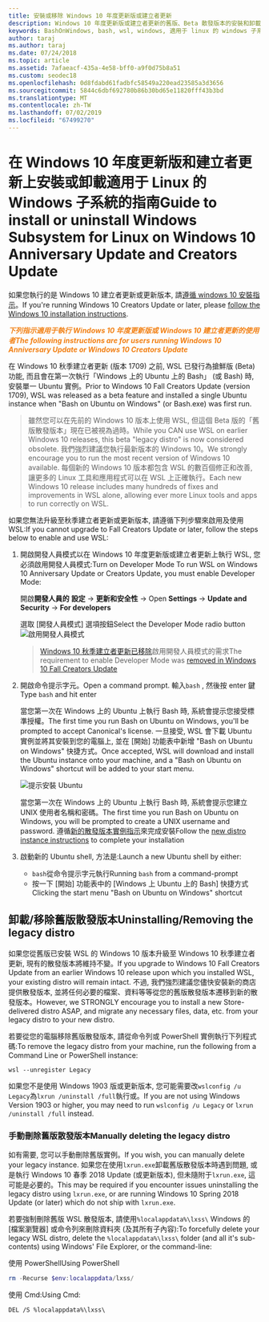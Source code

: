 ```yaml
---
title: 安裝或移除 Windows 10 年度更新版或建立者更新
description: Windows 10 年度更新版或建立者更新的舊版、Beta 散發版本的安裝和卸載指示
keywords: BashOnWindows, bash, wsl, windows, 適用于 linux 的 windows 子系統, windowssubsystem, ubuntu, debian, suse, windows 10, 舊版, Beta, 安裝, 移除, 卸載, 取消安裝, 刪除, 已淘汰
author: taraj
ms.author: taraj
ms.date: 07/24/2018
ms.topic: article
ms.assetid: 7afaeacf-435a-4e58-bff0-a9f0d75b8a51
ms.custom: seodec18
ms.openlocfilehash: 0d8fdabd61fadbfc58549a220ead23585a3d3656
ms.sourcegitcommit: 5844c6dbf692780b86b30bd65e11820fff43b3bd
ms.translationtype: MT
ms.contentlocale: zh-TW
ms.lasthandoff: 07/02/2019
ms.locfileid: "67499270"
---
```

# <a name="guide-to-install-or-uninstall-windows-subsystem-for-linux-on-windows-10-anniversary-update-and-creators-update"></a><span data-ttu-id="1ed99-104">在 Windows 10 年度更新版和建立者更新上安裝或卸載適用于 Linux 的 Windows 子系統的指南</span><span class="sxs-lookup"><span data-stu-id="1ed99-104">Guide to install or uninstall Windows Subsystem for Linux on Windows 10 Anniversary Update and Creators Update</span></span> 

<span data-ttu-id="1ed99-105">如果您執行的是 Windows 10 建立者更新或更新版本, 請[遵循 windows 10 安裝指示](install-win10.md)。</span><span class="sxs-lookup"><span data-stu-id="1ed99-105">If you're running Windows 10 Creators Update or later, please [follow the Windows 10 installation instructions](install-win10.md).</span></span>

<span data-ttu-id="1ed99-106"><strong><em><span style="color: #f28014">下列指示適用于執行 Windows 10 年度更新版或 Windows 10 建立者更新的使用者</span></em></strong></span><span class="sxs-lookup"><span data-stu-id="1ed99-106"><strong><em><span style="color: #f28014">The following instructions are for users running Windows 10 Anniversary Update or Windows 10 Creators Update</span></em></strong></span></span>

<span data-ttu-id="1ed99-107">在 Windows 10 秋季建立者更新 (版本 1709) 之前, WSL 已發行為搶鮮版 (Beta) 功能, 而且會在第一次執行「Windows 上的 Ubuntu 上的 Bash」 (或 Bash) 時, 安裝單一 Ubuntu 實例。</span><span class="sxs-lookup"><span data-stu-id="1ed99-107">Prior to Windows 10 Fall Creators Update (version 1709), WSL was released as a beta feature and installed a single Ubuntu instance when "Bash on Ubuntu on Windows" (or Bash.exe) was first run.</span></span>

> <span data-ttu-id="1ed99-108">雖然您可以在先前的 Windows 10 版本上使用 WSL, 但這個 Beta 版的「舊版散發版本」現在已被視為過時。</span><span class="sxs-lookup"><span data-stu-id="1ed99-108">While you CAN use WSL on earlier Windows 10 releases, this beta "legacy distro" is now considered obsolete.</span></span> <span data-ttu-id="1ed99-109">我們強烈建議您執行最新版本的 Windows 10。</span><span class="sxs-lookup"><span data-stu-id="1ed99-109">We strongly encourage you to run the most recent version of Windows 10 available.</span></span> <span data-ttu-id="1ed99-110">每個新的 Windows 10 版本都包含 WSL 的數百個修正和改善, 讓更多的 Linux 工具和應用程式可以在 WSL 上正確執行。</span><span class="sxs-lookup"><span data-stu-id="1ed99-110">Each new Windows 10 release includes many hundreds of fixes and improvements in WSL alone, allowing ever more Linux tools and apps to run correctly on WSL.</span></span>

<span data-ttu-id="1ed99-111">如果您無法升級至秋季建立者更新或更新版本, 請遵循下列步驟來啟用及使用 WSL:</span><span class="sxs-lookup"><span data-stu-id="1ed99-111">If you cannot upgrade to Fall Creators Update or later, follow the steps below to enable and use WSL:</span></span>

1. <span data-ttu-id="1ed99-112">開啟開發人員模式以在 Windows 10 年度更新版或建立者更新上執行 WSL, 您必須啟用開發人員模式:</span><span class="sxs-lookup"><span data-stu-id="1ed99-112">Turn on Developer Mode  To run WSL on Windows 10 Anniversary Update or Creators Update, you must enable Developer Mode:</span></span>

    <span data-ttu-id="1ed99-113">開啟**開發人員的** **設定** -> **更新和安全性** -> </span><span class="sxs-lookup"><span data-stu-id="1ed99-113">Open **Settings** -> **Update and Security** -> **For developers**</span></span>

    <span data-ttu-id="1ed99-114">選取 [開發人員模式] 選項按鈕</span><span class="sxs-lookup"><span data-stu-id="1ed99-114">Select the Developer Mode radio button</span></span>  
    ![啟用開發人員模式](media/updateAndSecurity.png)

    > <span data-ttu-id="1ed99-116">[Windows 10 秋季建立者更新已移除](https://blogs.msdn.microsoft.com/commandline/2017/06/08/developer-mode-no-longer-required-for-windows-subsystem-for-linux/)啟用開發人員模式的需求</span><span class="sxs-lookup"><span data-stu-id="1ed99-116">The requirement to enable Developer Mode was [removed in Windows 10 Fall Creators Update](https://blogs.msdn.microsoft.com/commandline/2017/06/08/developer-mode-no-longer-required-for-windows-subsystem-for-linux/)</span></span>

1. <span data-ttu-id="1ed99-117">開啟命令提示字元。</span><span class="sxs-lookup"><span data-stu-id="1ed99-117">Open a command prompt.</span></span>  <span data-ttu-id="1ed99-118">輸入`bash` , 然後按 enter 鍵</span><span class="sxs-lookup"><span data-stu-id="1ed99-118">Type `bash` and hit enter</span></span>

    <span data-ttu-id="1ed99-119">當您第一次在 Windows 上的 Ubuntu 上執行 Bash 時, 系統會提示您接受標準授權。</span><span class="sxs-lookup"><span data-stu-id="1ed99-119">The first time you run Bash on Ubuntu on Windows, you'll be prompted to accept Canonical's license.</span></span> <span data-ttu-id="1ed99-120">一旦接受, WSL 會下載 Ubuntu 實例並將其安裝到您的電腦上, 並在 [開始] 功能表中新增 "Bash on Ubuntu on Windows" 快捷方式。</span><span class="sxs-lookup"><span data-stu-id="1ed99-120">Once accepted, WSL will download and install the Ubuntu instance onto your machine, and a "Bash on Ubuntu on Windows" shortcut will be added to your start menu.</span></span>

    ![提示安裝 Ubuntu](media/bashShellInstall.png)

    <span data-ttu-id="1ed99-122">當您第一次在 Windows 上的 Ubuntu 上執行 Bash 時, 系統會提示您建立 UNIX 使用者名稱和密碼。</span><span class="sxs-lookup"><span data-stu-id="1ed99-122">The first time you run Bash on Ubuntu on Windows, you will be prompted to create a UNIX username and password.</span></span> <span data-ttu-id="1ed99-123">遵循[新的散發版本實例指示](initialize-distro.md)來完成安裝</span><span class="sxs-lookup"><span data-stu-id="1ed99-123">Follow the [new distro instance instructions](initialize-distro.md) to complete your installation</span></span>

1. <span data-ttu-id="1ed99-124">啟動新的 Ubuntu shell, 方法是:</span><span class="sxs-lookup"><span data-stu-id="1ed99-124">Launch a new Ubuntu shell by either:</span></span>
    * <span data-ttu-id="1ed99-125">`bash`從命令提示字元執行</span><span class="sxs-lookup"><span data-stu-id="1ed99-125">Running `bash` from a command-prompt</span></span>
    * <span data-ttu-id="1ed99-126">按一下 [開始] 功能表中的 [Windows 上 Ubuntu 上的 Bash] 快捷方式</span><span class="sxs-lookup"><span data-stu-id="1ed99-126">Clicking the start menu "Bash on Ubuntu on Windows" shortcut</span></span>

    
## <a name="uninstallingremoving-the-legacy-distro"></a><span data-ttu-id="1ed99-127">卸載/移除舊版散發版本</span><span class="sxs-lookup"><span data-stu-id="1ed99-127">Uninstalling/Removing the legacy distro</span></span>
<span data-ttu-id="1ed99-128">如果您從舊版已安裝 WSL 的 Windows 10 版本升級至 Windows 10 秋季建立者更新, 現有的散發版本將維持不變。</span><span class="sxs-lookup"><span data-stu-id="1ed99-128">If you upgrade to Windows 10 Fall Creators Update from an earlier Windows 10 release upon which you installed WSL, your existing distro will remain intact.</span></span> <span data-ttu-id="1ed99-129">不過, 我們強烈建議您儘快安裝新的商店提供散發版本, 並將任何必要的檔案、資料等等從您的舊版散發版本遷移到新的散發版本。</span><span class="sxs-lookup"><span data-stu-id="1ed99-129">However, we STRONGLY encourage you to install a new Store-delivered distro ASAP, and migrate any necessary files, data, etc. from your legacy distro to your new distro.</span></span>

<span data-ttu-id="1ed99-130">若要從您的電腦移除舊版散發版本, 請從命令列或 PowerShell 實例執行下列程式碼:</span><span class="sxs-lookup"><span data-stu-id="1ed99-130">To remove the legacy distro from your machine, run the following from a Command Line or PowerShell instance:</span></span>

```console
wsl --unregister Legacy
```

<span data-ttu-id="1ed99-131">如果您不是使用 Windows 1903 版或更新版本, 您可能需要改`wslconfig /u Legacy`為`lxrun /uninstall /full`執行或。</span><span class="sxs-lookup"><span data-stu-id="1ed99-131">If you are not using Windows Version 1903 or higher, you may need to run `wslconfig /u Legacy` or `lxrun /uninstall /full` instead.</span></span> 

### <a name="manually-deleting-the-legacy-distro"></a><span data-ttu-id="1ed99-132">手動刪除舊版散發版本</span><span class="sxs-lookup"><span data-stu-id="1ed99-132">Manually deleting the legacy distro</span></span>
<span data-ttu-id="1ed99-133">如有需要, 您可以手動刪除舊版實例。</span><span class="sxs-lookup"><span data-stu-id="1ed99-133">If you wish, you can manually delete your legacy instance.</span></span> <span data-ttu-id="1ed99-134">如果您在使用`lxrun.exe`卸載舊版散發版本時遇到問題, 或是執行 Windows 10 春季 2018 Update (或更新版本), 但未隨附于`lxrun.exe`, 這可能是必要的。</span><span class="sxs-lookup"><span data-stu-id="1ed99-134">This may be required if you encounter issues uninstalling the legacy distro using `lxrun.exe`, or are running Windows 10 Spring 2018 Update (or later) which do not ship with `lxrun.exe`.</span></span>

<span data-ttu-id="1ed99-135">若要強制刪除舊版 WSL 散發版本, 請使用`%localappdata%\lxss\` Windows 的 [檔案瀏覽器] 或命令列來刪除資料夾 (及其所有子內容):</span><span class="sxs-lookup"><span data-stu-id="1ed99-135">To forcefully delete your legacy WSL distro, delete the `%localappdata%\lxss\` folder (and all it's sub-contents) using Windows' File Explorer, or the command-line:</span></span>

<span data-ttu-id="1ed99-136">使用 PowerShell</span><span class="sxs-lookup"><span data-stu-id="1ed99-136">Using PowerShell</span></span>
```powershell
rm -Recurse $env:localappdata/lxss/
```

<span data-ttu-id="1ed99-137">使用 Cmd:</span><span class="sxs-lookup"><span data-stu-id="1ed99-137">Using Cmd:</span></span>
```console
DEL /S %localappdata%\lxss\
```

